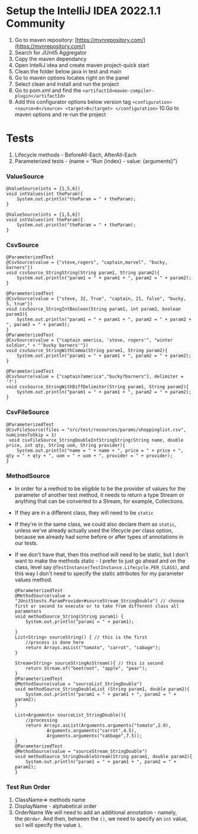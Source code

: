 # Setup the IntelliJ IDEA 2022.1.1 Community
1. Go to maven repository: [https://mvnrepository.com/](https://mvnrepository.com/)
2. Search for JUnit5 Aggregator
3. Copy the maven dependancy
4. Open IntelliJ idea and create maven project-quick start
5. Clean the folder below java in test and main
6. Go to maven options locates right on the panel
7. Select clean and install and run the project
8. Go to pom.xml and find the `<artifactId>maven-compiler-plugin</artifactId>`
9. Add this configurator options below version tag
`<configuration>
  <source>8</source>
  <target>8</target>
</configuration>`
10.Go to maven options and re-run the project

# Tests

1. Lifecycle methods - BeforeAll-Each, AfterAll-Each
2. Parameterized tests - (name = “Run {index} - value: {arguments}”)
### ValueSource
    @ValueSource(ints = {1,5,6})
    void intValues(int theParam){
        System.out.println("theParam = " + theParam);
    }

    @ValueSource(ints = {1,5,6})
    void intValues(int theParam){
        System.out.println("theParam = " + theParam);
    }
 ### CsvSource
    @ParameterizedTest
    @CsvSource(value = {"steve,rogers", "captain,marvel", "bucky, barners"})
    void csvSource_StringString(String param1, String param2){
        System.out.println("param1 = " + param1 + ", param2 = " + param2);
    }

    @ParameterizedTest
    @CsvSource(value = {"steve, 32, True", "captain, 21, false", "bucky, 5, true"})
    void csvSource_StringIntBoolean(String param1, int param2, boolean param3){
        System.out.println("param1 = " + param1 + ", param2 = " + param2 + ", param3 = " + param3);
    }
    @ParameterizedTest
    @CsvSource(value = {"captain america, 'steve, rogers'", "winter soldier," + "'bucky barners'"})
    void csvSource_StringWithComma(String param1, String param2){
        System.out.println("param1 = " + param1 + ", param2 = " + param2);
    }

    @ParameterizedTest
    @CsvSource(value = {"captain?america","bucky?barners"}, delimiter = '?')
    void csvSource_StringWithDiffDelimiter(String param1, String param2){
        System.out.println("param1 = " + param1 + ", param2 = " + param2);
    }
### CsvFileSource
    @ParameterizedTest
    @CsvFileSource(files = "src/test/resources/params/shoppinglist.csv", numLinesToSkip = 1)
     void csvFileSource_StringDoubleIntStringString(String name, double price, int qty, String uom, String provider){
        System.out.println("name = " + name + ", price = " + price + ", qty = " + qty + ", uom = " + uom + ", provider = " + provider);
    }
### MethodSource

- In order for a method to be eligible to be the provider of values for the parameter of another test method, it needs to return a type Stream or anything that can be converted to a Stream, for example, Collections.
- If they are in a different class, they will need to be `static`
- If they're in the same class, we could also declare them as `static`, unless we've already actually used the lifecycle per class option, because we already had some before or after types of annotations in our tests.
- If we don't have that, then this method will need to be static, but I don't want to make the methods static - I prefer to just go ahead and on the class, level say `@TestInstance(TestInstance.Lifecycle.PER_CLASS)`, and this way I don't need to specify the static attributes for my parameter values method.

      @ParameterizedTest
      @MethodSource(value = "JUnit5tests.ParamProvider#sourceStream_StringDouble") // choose first or second to execute or to take from different class all parameters
      void methodSource_String(String param1) {
          System.out.println("param1 = " + param1);

      }
      List<String> sourceString() { // this is the first
          //process is done here
          return Arrays.asList("tomato", "carrot", "cabage");
      }

      Stream<String> sourceStringAsStream(){ // this is second
          return Stream.of("beetroot", "apple", "pear");
      }
      @ParameterizedTest
      @MethodSource(value = "sourceList_StringDouble")
      void methodSource_StringDoubleList (String param1, double param2){
          System.out.println("param1 = " + param1 + ", param2 = " + param2);
      }

      List<Arguments> sourceList_StringDouble(){
          //processing
          return Arrays.asList(Arguments.arguments("tomato",2.0),
                  Arguments.arguments("carrot",4.5),
                  Arguments.arguments("cabbage",7.5));
      }
      @ParameterizedTest
      @MethodSource(value = "sourceStream_StringDouble")
      void methodSource_StringDoubleStream(String param1, double param2){
          System.out.println("param1 = " + param1 + ", param2 = " + param2);
      }
      
### Test Run Order
1. ClassName⇒ methods name
2. DisplayName - alphabetical order
3. OrderName 
    We will need to add an additional annotation - namely, the `@Order`.
    And then, between the `()`, we need to specify an `int` value, so I will specify the value `1`.
